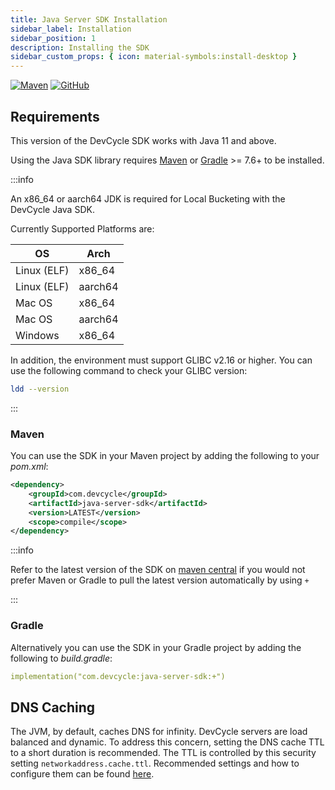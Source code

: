 ```yaml
---
title: Java Server SDK Installation
sidebar_label: Installation
sidebar_position: 1
description: Installing the SDK
sidebar_custom_props: { icon: material-symbols:install-desktop }
---
```


[![Maven](https://badgen.net/maven/v/maven-central/com.devcycle/java-server-sdk)](https://search.maven.org/artifact/com.devcycle/java-server-sdk)
[![GitHub](https://img.shields.io/github/stars/devcyclehq/java-server-sdk.svg?style=social&label=Star&maxAge=2592000)](https://github.com/DevCycleHQ/java-server-sdk)

## Requirements

This version of the DevCycle SDK works with Java 11 and above.

Using the Java SDK library requires [Maven](https://maven.apache.org/) or [Gradle](https://gradle.org/) >= 7.6+ to be installed.

:::info

An x86_64 or aarch64 JDK is required for Local Bucketing with the DevCycle Java SDK.

Currently Supported Platforms are:

| OS          | Arch    |
| ----------- | ------- |
| Linux (ELF) | x86_64  |
| Linux (ELF) | aarch64 |
| Mac OS      | x86_64  |
| Mac OS      | aarch64 |
| Windows     | x86_64  |

In addition, the environment must support GLIBC v2.16 or higher. You can use the following command to check your GLIBC version:

```bash
ldd --version
```

:::

[//]: # 'wizard-install-start'

### Maven

You can use the SDK in your Maven project by adding the following to your _pom.xml_:

```xml
<dependency>
    <groupId>com.devcycle</groupId>
    <artifactId>java-server-sdk</artifactId>
    <version>LATEST</version>
    <scope>compile</scope>
</dependency>
```

:::info

Refer to the latest version of the SDK on [maven central](https://maven.org/artifact/com.devcycle/java-server-sdk) if you would not prefer Maven or Gradle to pull the latest version automatically by using `+`

:::

### Gradle

Alternatively you can use the SDK in your Gradle project by adding the following to _build.gradle_:

```yaml
implementation("com.devcycle:java-server-sdk:+")
```
[//]: # 'wizard-install-end'

## DNS Caching

The JVM, by default, caches DNS for infinity. DevCycle servers are load balanced and dynamic. To address this concern,
setting the DNS cache TTL to a short duration is recommended. The TTL is controlled by this security setting `networkaddress.cache.ttl`.
Recommended settings and how to configure them can be found [here](https://docs.aws.amazon.com/sdk-for-java/v1/developer-guide/java-dg-jvm-ttl.html).
